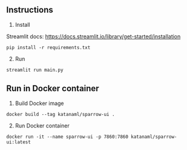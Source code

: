 ## Instructions

1. Install

Streamlit docs:
https://docs.streamlit.io/library/get-started/installation

```
pip install -r requirements.txt
```

2. Run

```
streamlit run main.py
```

## Run in Docker container

1. Build Docker image

```
docker build --tag katanaml/sparrow-ui .
```

2. Run Docker container

```
docker run -it --name sparrow-ui -p 7860:7860 katanaml/sparrow-ui:latest
```
